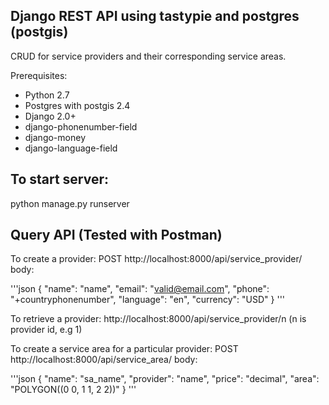 ## Django REST API using tastypie and postgres (postgis)

CRUD for service providers and their corresponding service areas. 

Prerequisites:
* Python 2.7
* Postgres with postgis 2.4
* Django 2.0+
* django-phonenumber-field
* django-money
* django-language-field

## To start server:
python manage.py runserver

## Query API (Tested with Postman)
To create a provider: 
POST http://localhost:8000/api/service_provider/ 
body:

'''json
{
	"name": "name",
	"email": "valid@email.com",
	"phone": "+countryphonenumber",
	"language": "en",
	"currency": "USD"
}
'''

To retrieve a provider:
http://localhost:8000/api/service_provider/n    (n is provider id, e.g 1)

To create a service area for a particular provider:
POST http://localhost:8000/api/service_area/
body:

'''json
{
	"name": "sa_name",
	"provider": "name",
	"price": "decimal",
	"area": "POLYGON((0 0, 1 1, 2 2))"
}
'''

